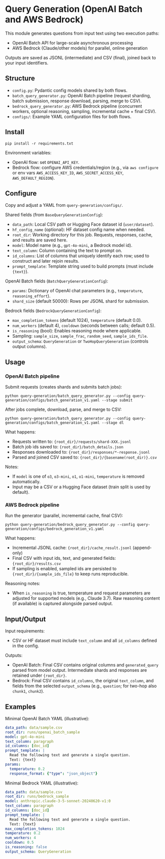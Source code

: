 # Query Generation (OpenAI Batch and AWS Bedrock)

This module generates questions from input text using two execution paths:

- OpenAI Batch API for large-scale asynchronous processing
- AWS Bedrock (Claude/other models) for parallel, online generation

Outputs are saved as JSONL (intermediate) and CSV (final), joined back to your input identifiers.

## Structure

- `config.py`: Pydantic config models shared by both flows.
- `batch_query_generator.py`: OpenAI Batch pipeline (request sharding, batch submission, response download, parsing, merge to CSV).
- `bedrock_query_generator.py`: AWS Bedrock pipeline (concurrent workers, optional reasoning, sampling, incremental cache + final CSV).
- `configs/`: Example YAML configuration files for both flows.

## Install

```
pip install -r requirements.txt
```

Environment variables:

- OpenAI flow: set `OPENAI_API_KEY`.
- Bedrock flow: configure AWS credentials/region (e.g., via `aws configure` or env vars `AWS_ACCESS_KEY_ID`, `AWS_SECRET_ACCESS_KEY`, `AWS_DEFAULT_REGION`).

## Configure

Copy and adjust a YAML from `query-generation/configs/`.

Shared fields (from `BaseQueryGenerationConfig`):

- `data_path`: Local CSV path or Hugging Face dataset id (`user/dataset`).
- `hf_config_name` (optional): HF dataset config name when needed.
- `root_dir`: Working directory for this job. Requests, responses, cache, and results are saved here.
- `model`: Model name (e.g., `gpt-4o-mini`, a Bedrock model id).
- `text_column`: Column containing the text to prompt on.
- `id_columns`: List of columns that uniquely identify each row; used to construct and later rejoin results.
- `prompt_template`: Template string used to build prompts (must include `{text}`).

OpenAI Batch fields (`BatchQueryGenerationConfig`):

- `params`: Dictionary of OpenAI chat parameters (e.g., `temperature`, `reasoning_effort`).
- `shard_size` (default 50000): Rows per JSONL shard for submission.

Bedrock fields (`BedrockQueryGenerationConfig`):

- `max_completion_tokens` (default 1024), `temperature` (default 0.0).
- `num_workers` (default 4), `cooldown` (seconds between calls; default 0.5).
- `is_reasoning` (bool): Enables reasoning mode where applicable.
- Sampling: `sample_size`, `sample_frac`, `random_seed`, `sample_ids_file`.
- `output_schema`: `QueryGeneration` or `TwoHopQueryGeneration` (controls output columns).

## Usage

### OpenAI Batch pipeline

Submit requests (creates shards and submits batch jobs):

```
python query-generation/batch_query_generator.py --config query-generation/configs/batch_generation_v1.yaml --stage submit
```

After jobs complete, download, parse, and merge to CSV:

```
python query-generation/batch_query_generator.py --config query-generation/configs/batch_generation_v1.yaml --stage dl
```

What happens:

- Requests written to: `{root_dir}/requests/shard-XXX.jsonl`
- Batch job ids saved to: `{root_dir}/batch_details.json`
- Responses downloaded to: `{root_dir}/responses/*-response.jsonl`
- Parsed and joined CSV saved to: `{root_dir}/{basename(root_dir)}.csv`

Notes:

- If `model` is one of `o3`, `o3-mini`, `o1`, `o1-mini`, `temperature` is removed automatically.
- Input may be a CSV or a Hugging Face dataset (train split is used by default).

### AWS Bedrock pipeline

Run the generator (parallel, incremental cache, final CSV):

```
python query-generation/bedrock_query_generator.py --config query-generation/configs/bedrock_generation_v1.yaml
```

What happens:

- Incremental JSONL cache: `{root_dir}/cache_result.jsonl` (append-only)
- Final CSV with input ids, text, and generated fields: `{root_dir}/results.csv`
- If sampling is enabled, sampled ids are persisted to `{root_dir}/{sample_ids_file}` to keep runs reproducible.

Reasoning notes:

- When `is_reasoning` is true, temperature and request parameters are adjusted for supported models (e.g., Claude 3.7). Raw reasoning content (if available) is captured alongside parsed output.

## Input/Output

Input requirements:

- CSV or HF dataset must include `text_column` and all `id_columns` defined in the config.

Outputs:

- OpenAI Batch: Final CSV contains original columns and `generated_query` parsed from model output. Intermediate shards and responses are retained under `{root_dir}`.
- Bedrock: Final CSV contains `id_columns`, the original `text_column`, and fields from the selected `output_schema` (e.g., `question`; for two-hop also `chunk1`, `chunk2`).

## Examples

Minimal OpenAI Batch YAML (illustrative):

```yaml
data_path: data/sample.csv
root_dir: runs/openai_batch_sample
model: gpt-4o-mini
text_column: paragraph
id_columns: [doc_id]
prompt_template: |
  Read the following text and generate a single question.
  Text: {text}
params:
  temperature: 0.2
  response_format: {"type": "json_object"}
```

Minimal Bedrock YAML (illustrative):

```yaml
data_path: data/sample.csv
root_dir: runs/bedrock_sample
model: anthropic.claude-3-5-sonnet-20240620-v1:0
text_column: paragraph
id_columns: [doc_id]
prompt_template: |
  Read the following text and generate a single question.
  Text: {text}
max_completion_tokens: 1024
temperature: 0.2
num_workers: 4
cooldown: 0.5
is_reasoning: false
output_schema: QueryGeneration
```

